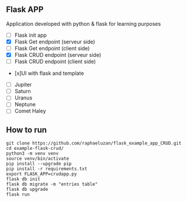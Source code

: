 ## Flask APP

Application developed with python & flask for learning purposes

- [ ] Flask init app
- [x] Flask Get endpoint (serveur side)
- [ ] Flask Get endpoint (client side)
- [x] Flask CRUD endpoint (serveur side)
- [ ] Flask CRUD endpoint (client side)
- [x]UI with flask and template
- [ ] Jupiter
- [ ] Saturn
- [ ] Uranus
- [ ] Neptune
- [ ] Comet Haley

## How to run 


```
git clone https://github.com/raphaeluzan/flask_example_app_CRUD.git
cd example-flask-crud/
python3 -m venv venv
source venv/bin/activate
pip install --upgrade pip
pip install -r requirements.txt
export FLASK_APP=crudapp.py
flask db init
flask db migrate -m "entries table"
flask db upgrade
flask run
```